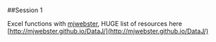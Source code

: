 ##Session 1

Excel functions with [mjwebster](https://github.com/mjwebster), HUGE list of resources here 
[http://mjwebster.github.io/DataJ/](http://mjwebster.github.io/DataJ/)
